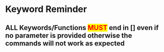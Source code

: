 # Keyword Reminder

## ALL Keywords/Functions <mark style="color:red;">MUST</mark> end in \[] even if no parameter is provided otherwise the commands will not work as expected
